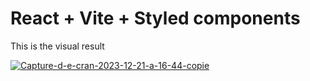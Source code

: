 # React + Vite + Styled components

This is the visual result

<a href="https://ibb.co/6YKsG8v"><img src="https://i.ibb.co/2qzKRS8/Capture-d-e-cran-2023-12-21-a-16-44-copie.jpg" alt="Capture-d-e-cran-2023-12-21-a-16-44-copie" border="0"></a>
